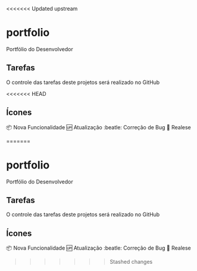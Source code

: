 <<<<<<< Updated upstream
# portfolio
Portfólio do Desenvolvedor

## Tarefas
O controle das tarefas deste projetos será realizado no GitHub

<<<<<<< HEAD
## Ícones
:package: Nova Funcionalidade
:up: Atualização
:beatle: Correção de Bug
:checkered_flag: Realese

=======
# portfolio
Portfólio do Desenvolvedor

## Tarefas

O controle das tarefas deste projetos será realizado no GitHub
## Ícones

:package: Nova Funcionalidade
:up: Atualização
:beatle: Correção de Bug
:checkered_flag: Realese
>>>>>>> Stashed changes
